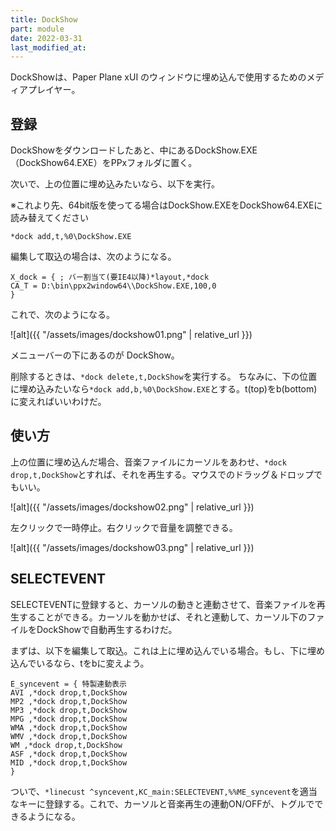```yaml
---
title: DockShow
part: module
date: 2022-03-31
last_modified_at: 
---
```

DockShowは、Paper Plane xUI のウィンドウに埋め込んで使用するためのメディアプレイヤー。

## 登録

DockShowをダウンロードしたあと、中にあるDockShow.EXE（DockShow64.EXE）をPPxフォルダに置く。

次いで、上の位置に埋め込みたいなら、以下を実行。

※これより先、64bit版を使ってる場合はDockShow.EXEをDockShow64.EXEに読み替えてください

```text
*dock add,t,%0\DockShow.EXE
```

編集して取込の場合は、次のようになる。

```text
X_dock = { ; バー割当て(要IE4以降)*layout,*dock
CA_T = D:\bin\ppx2window64\\DockShow.EXE,100,0
}
```

これで、次のようになる。

![alt]({{ "/assets/images/dockshow01.png" | relative_url }})

メニューバーの下にあるのが DockShow。

削除するときは、`*dock delete,t,DockShow`を実行する。
ちなみに、下の位置に埋め込みたいなら`*dock add,b,%0\DockShow.EXE`とする。t(top)をb(bottom)に変えればいいわけだ。

## 使い方

上の位置に埋め込んだ場合、音楽ファイルにカーソルをあわせ、`*dock drop,t,DockShow`とすれば、それを再生する。マウスでのドラッグ＆ドロップでもいい。

![alt]({{ "/assets/images/dockshow02.png" | relative_url }})

 左クリックで一時停止。右クリックで音量を調整できる。

![alt]({{ "/assets/images/dockshow03.png" | relative_url }})

## SELECTEVENT

SELECTEVENTに登録すると、カーソルの動きと連動させて、音楽ファイルを再生することができる。カーソルを動かせば、それと連動して、カーソル下のファイルをDockShowで自動再生するわけだ。

まずは、以下を編集して取込。これは上に埋め込んでいる場合。もし、下に埋め込んでいるなら、tをbに変えよう。

```text
E_syncevent = { 特製連動表示
AVI ,*dock drop,t,DockShow
MP2 ,*dock drop,t,DockShow
MP3 ,*dock drop,t,DockShow
MPG ,*dock drop,t,DockShow
WMA ,*dock drop,t,DockShow
WMV ,*dock drop,t,DockShow
WM ,*dock drop,t,DockShow
ASF ,*dock drop,t,DockShow
MID ,*dock drop,t,DockShow
}
```

ついで、`*linecust ^syncevent,KC_main:SELECTEVENT,%%ME_syncevent`を適当なキーに登録する。これで、カーソルと音楽再生の連動ON/OFFが、トグルでできるようになる。

